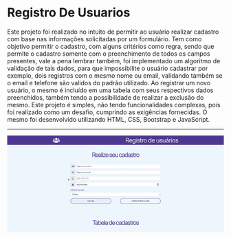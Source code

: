 # Registro De Usuarios
Este projeto foi realizado no intuito de permitir ao usuário realizar cadastro com base nas informações solicitadas por um formulário. Tem como objetivo permitir o cadastro, com alguns critérios como regra, sendo que permite o cadastro somente com o preenchimento de todos os campos presentes, vale a pena lembrar também, foi implementado um algoritmo de validação de tais dados, para que impossibilite o usuário cadastrar por exemplo, dois registros com o mesmo nome ou email, validando também se o email e telefone são validos do padrão utilizado. Ao registrar um novo usuário, o mesmo é incluído em uma tabela com seus respectivos dados preenchidos, também tendo a possibilidade de realizar a exclusão do mesmo.  Este projeto é simples, não tendo funcionalidades complexas, pois foi realizado como um desafio, cumprindo as exigências fornecidas.   O mesmo foi desenvolvido utilizando HTML, CSS, Bootstrap e JavaScript.

---

<img src="Gravação de Tela 2021-08-18 às 16.38.25.gif">

##
